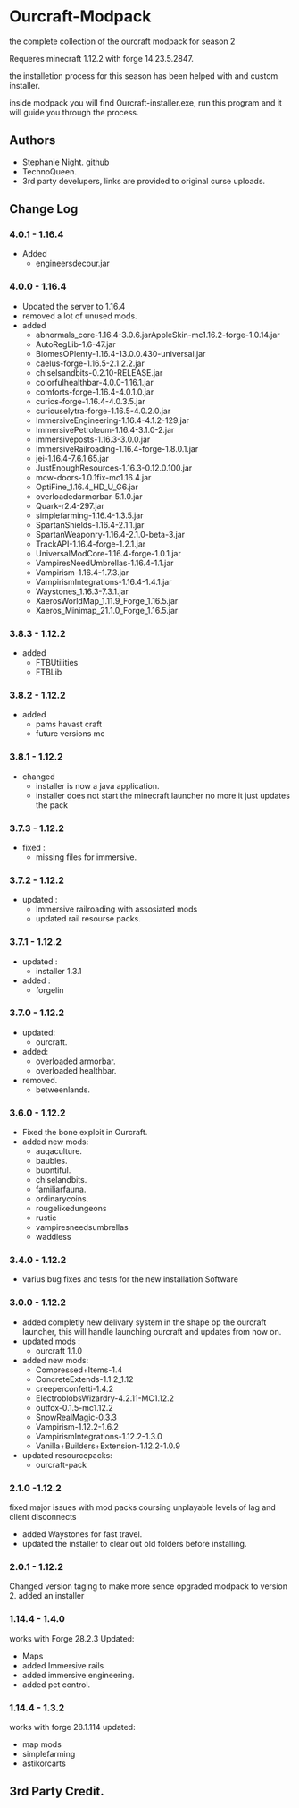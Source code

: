 # Ourcraft-Modpack

the complete collection of the ourcraft modpack for season 2 

Requeres minecraft 1.12.2 with forge 14.23.5.2847.

the installetion process for this season has been helped with and custom installer. 

inside modpack you will find Ourcraft-installer.exe, run this program and it will guide you through the process.

## Authors

- Stephanie Night. [github](https://github.com/StephanieHvenegaard)
- TechnoQueen.
- 3rd party develupers, links are provided to original curse uploads.

## Change Log
### 4.0.1 - 1.16.4
- Added 
    - engineersdecour.jar

### 4.0.0 - 1.16.4 
- Updated the server to 1.16.4 
- removed a lot of unused mods. 
- added 
    - abnormals_core-1.16.4-3.0.6.jarAppleSkin-mc1.16.2-forge-1.0.14.jar
    - AutoRegLib-1.6-47.jar
    - BiomesOPlenty-1.16.4-13.0.0.430-universal.jar
    - caelus-forge-1.16.5-2.1.2.2.jar
    - chiselsandbits-0.2.10-RELEASE.jar
    - colorfulhealthbar-4.0.0-1.16.1.jar
    - comforts-forge-1.16.4-4.0.1.0.jar
    - curios-forge-1.16.4-4.0.3.5.jar
    - curiouselytra-forge-1.16.5-4.0.2.0.jar
    - ImmersiveEngineering-1.16.4-4.1.2-129.jar
    - ImmersivePetroleum-1.16.4-3.1.0-2.jar
    - immersiveposts-1.16.3-3.0.0.jar
    - ImmersiveRailroading-1.16.4-forge-1.8.0.1.jar
    - jei-1.16.4-7.6.1.65.jar
    - JustEnoughResources-1.16.3-0.12.0.100.jar
    - mcw-doors-1.0.1fix-mc1.16.4.jar
    - OptiFine_1.16.4_HD_U_G6.jar
    - overloadedarmorbar-5.1.0.jar
    - Quark-r2.4-297.jar
    - simplefarming-1.16.4-1.3.5.jar
    - SpartanShields-1.16.4-2.1.1.jar
    - SpartanWeaponry-1.16.4-2.1.0-beta-3.jar
    - TrackAPI-1.16.4-forge-1.2.1.jar
    - UniversalModCore-1.16.4-forge-1.0.1.jar
    - VampiresNeedUmbrellas-1.16.4-1.1.jar
    - Vampirism-1.16.4-1.7.3.jar
    - VampirismIntegrations-1.16.4-1.4.1.jar
    - Waystones_1.16.3-7.3.1.jar
    - XaerosWorldMap_1.11.9_Forge_1.16.5.jar
    - Xaeros_Minimap_21.1.0_Forge_1.16.5.jar

### 3.8.3 - 1.12.2
- added 
    - FTBUtilities
    - FTBLib
### 3.8.2 - 1.12.2
- added 
    - pams havast craft 
    - future versions mc
### 3.8.1 - 1.12.2
- changed 
    - installer is now a java application.
    - installer does not start the minecraft launcher no more it just updates the pack
### 3.7.3 - 1.12.2
- fixed : 
    - missing files for immersive.
### 3.7.2 - 1.12.2
- updated : 
    - Immersive railroading with assosiated mods 
    - updated rail resourse packs.
### 3.7.1 - 1.12.2
- updated : 
    - installer 1.3.1
- added : 
    - forgelin
### 3.7.0 - 1.12.2
- updated:
    - ourcraft. 
- added: 
    - overloaded armorbar.
    - overloaded healthbar.
- removed.
    - betweenlands.
### 3.6.0 - 1.12.2
- Fixed the bone exploit in Ourcraft.
- added new mods: 
    - auqaculture.
    - baubles.
    - buontiful.
    - chiselandbits.
    - familiarfauna.
    - ordinarycoins.
    - rougelikedungeons
    - rustic
    - vampiresneedsumbrellas
    - waddless
### 3.4.0 - 1.12.2
- varius bug fixes and tests for the new installation Software

### 3.0.0 - 1.12.2
- added completly new delivary  system in the shape op the ourcraft launcher, this will handle launching ourcraft and updates from now on.
- updated mods : 
    - ourcraft 1.1.0
- added new mods: 
    - Compressed+Items-1.4
    - ConcreteExtends-1.1.2_1.12
    - creeperconfetti-1.4.2
    - ElectroblobsWizardry-4.2.11-MC1.12.2
    - outfox-0.1.5-mc1.12.2
    - SnowRealMagic-0.3.3
    - Vampirism-1.12.2-1.6.2
    - VampirismIntegrations-1.12.2-1.3.0
    - Vanilla+Builders+Extension-1.12.2-1.0.9
- updated resourcepacks: 
    - ourcraft-pack
    
### 2.1.0 -1.12.2
fixed major issues with mod packs coursing unplayable levels of lag and client disconnects 
- added Waystones for fast travel.
- updated the installer to clear out old folders before installing.

### 2.0.1 - 1.12.2
Changed version taging to make more sence 
opgraded modpack to version 2. 
added an installer

### 1.14.4 - 1.4.0 
works with Forge 28.2.3
Updated: 
 - Maps 
 - added Immersive rails 
 - added immersive engineering.
 - added pet control.

### 1.14.4 - 1.3.2
works with forge 28.1.114
updated: 
 - map mods 
 - simplefarming
 - astikorcarts


## 3rd Party Credit.
